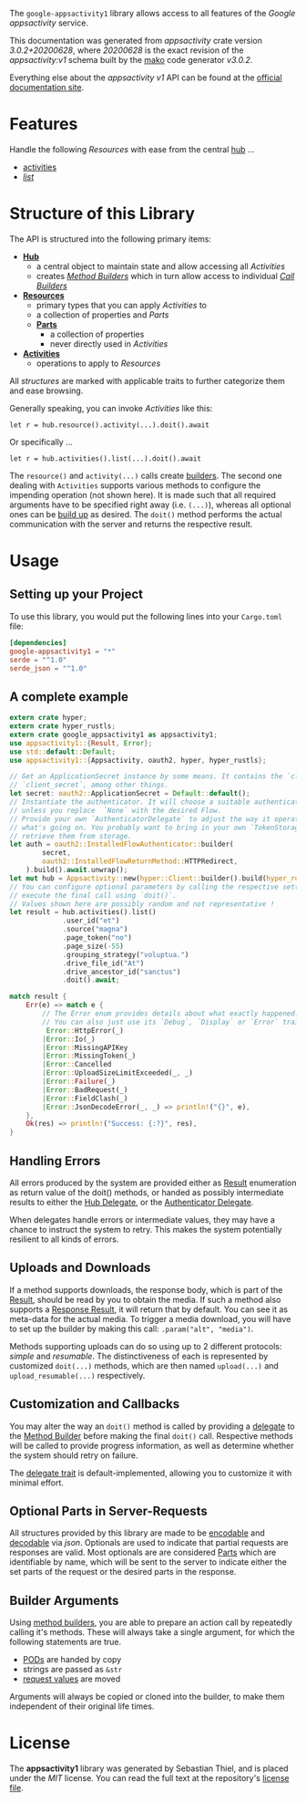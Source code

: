 <!---
DO NOT EDIT !
This file was generated automatically from 'src/mako/api/README.md.mako'
DO NOT EDIT !
-->
The `google-appsactivity1` library allows access to all features of the *Google appsactivity* service.

This documentation was generated from *appsactivity* crate version *3.0.2+20200628*, where *20200628* is the exact revision of the *appsactivity:v1* schema built by the [mako](http://www.makotemplates.org/) code generator *v3.0.2*.

Everything else about the *appsactivity* *v1* API can be found at the
[official documentation site](https://developers.google.com/google-apps/activity/).
# Features

Handle the following *Resources* with ease from the central [hub](https://docs.rs/google-appsactivity1/3.0.2+20200628/google_appsactivity1/Appsactivity) ... 

* [activities](https://docs.rs/google-appsactivity1/3.0.2+20200628/google_appsactivity1/api::Activity)
 * [*list*](https://docs.rs/google-appsactivity1/3.0.2+20200628/google_appsactivity1/api::ActivityListCall)




# Structure of this Library

The API is structured into the following primary items:

* **[Hub](https://docs.rs/google-appsactivity1/3.0.2+20200628/google_appsactivity1/Appsactivity)**
    * a central object to maintain state and allow accessing all *Activities*
    * creates [*Method Builders*](https://docs.rs/google-appsactivity1/3.0.2+20200628/google_appsactivity1/client::MethodsBuilder) which in turn
      allow access to individual [*Call Builders*](https://docs.rs/google-appsactivity1/3.0.2+20200628/google_appsactivity1/client::CallBuilder)
* **[Resources](https://docs.rs/google-appsactivity1/3.0.2+20200628/google_appsactivity1/client::Resource)**
    * primary types that you can apply *Activities* to
    * a collection of properties and *Parts*
    * **[Parts](https://docs.rs/google-appsactivity1/3.0.2+20200628/google_appsactivity1/client::Part)**
        * a collection of properties
        * never directly used in *Activities*
* **[Activities](https://docs.rs/google-appsactivity1/3.0.2+20200628/google_appsactivity1/client::CallBuilder)**
    * operations to apply to *Resources*

All *structures* are marked with applicable traits to further categorize them and ease browsing.

Generally speaking, you can invoke *Activities* like this:

```Rust,ignore
let r = hub.resource().activity(...).doit().await
```

Or specifically ...

```ignore
let r = hub.activities().list(...).doit().await
```

The `resource()` and `activity(...)` calls create [builders][builder-pattern]. The second one dealing with `Activities` 
supports various methods to configure the impending operation (not shown here). It is made such that all required arguments have to be 
specified right away (i.e. `(...)`), whereas all optional ones can be [build up][builder-pattern] as desired.
The `doit()` method performs the actual communication with the server and returns the respective result.

# Usage

## Setting up your Project

To use this library, you would put the following lines into your `Cargo.toml` file:

```toml
[dependencies]
google-appsactivity1 = "*"
serde = "^1.0"
serde_json = "^1.0"
```

## A complete example

```Rust
extern crate hyper;
extern crate hyper_rustls;
extern crate google_appsactivity1 as appsactivity1;
use appsactivity1::{Result, Error};
use std::default::Default;
use appsactivity1::{Appsactivity, oauth2, hyper, hyper_rustls};

// Get an ApplicationSecret instance by some means. It contains the `client_id` and 
// `client_secret`, among other things.
let secret: oauth2::ApplicationSecret = Default::default();
// Instantiate the authenticator. It will choose a suitable authentication flow for you, 
// unless you replace  `None` with the desired Flow.
// Provide your own `AuthenticatorDelegate` to adjust the way it operates and get feedback about 
// what's going on. You probably want to bring in your own `TokenStorage` to persist tokens and
// retrieve them from storage.
let auth = oauth2::InstalledFlowAuthenticator::builder(
        secret,
        oauth2::InstalledFlowReturnMethod::HTTPRedirect,
    ).build().await.unwrap();
let mut hub = Appsactivity::new(hyper::Client::builder().build(hyper_rustls::HttpsConnector::with_native_roots().https_or_http().enable_http1().enable_http2().build()), auth);
// You can configure optional parameters by calling the respective setters at will, and
// execute the final call using `doit()`.
// Values shown here are possibly random and not representative !
let result = hub.activities().list()
             .user_id("et")
             .source("magna")
             .page_token("no")
             .page_size(-55)
             .grouping_strategy("voluptua.")
             .drive_file_id("At")
             .drive_ancestor_id("sanctus")
             .doit().await;

match result {
    Err(e) => match e {
        // The Error enum provides details about what exactly happened.
        // You can also just use its `Debug`, `Display` or `Error` traits
         Error::HttpError(_)
        |Error::Io(_)
        |Error::MissingAPIKey
        |Error::MissingToken(_)
        |Error::Cancelled
        |Error::UploadSizeLimitExceeded(_, _)
        |Error::Failure(_)
        |Error::BadRequest(_)
        |Error::FieldClash(_)
        |Error::JsonDecodeError(_, _) => println!("{}", e),
    },
    Ok(res) => println!("Success: {:?}", res),
}

```
## Handling Errors

All errors produced by the system are provided either as [Result](https://docs.rs/google-appsactivity1/3.0.2+20200628/google_appsactivity1/client::Result) enumeration as return value of
the doit() methods, or handed as possibly intermediate results to either the 
[Hub Delegate](https://docs.rs/google-appsactivity1/3.0.2+20200628/google_appsactivity1/client::Delegate), or the [Authenticator Delegate](https://docs.rs/yup-oauth2/*/yup_oauth2/trait.AuthenticatorDelegate.html).

When delegates handle errors or intermediate values, they may have a chance to instruct the system to retry. This 
makes the system potentially resilient to all kinds of errors.

## Uploads and Downloads
If a method supports downloads, the response body, which is part of the [Result](https://docs.rs/google-appsactivity1/3.0.2+20200628/google_appsactivity1/client::Result), should be
read by you to obtain the media.
If such a method also supports a [Response Result](https://docs.rs/google-appsactivity1/3.0.2+20200628/google_appsactivity1/client::ResponseResult), it will return that by default.
You can see it as meta-data for the actual media. To trigger a media download, you will have to set up the builder by making
this call: `.param("alt", "media")`.

Methods supporting uploads can do so using up to 2 different protocols: 
*simple* and *resumable*. The distinctiveness of each is represented by customized 
`doit(...)` methods, which are then named `upload(...)` and `upload_resumable(...)` respectively.

## Customization and Callbacks

You may alter the way an `doit()` method is called by providing a [delegate](https://docs.rs/google-appsactivity1/3.0.2+20200628/google_appsactivity1/client::Delegate) to the 
[Method Builder](https://docs.rs/google-appsactivity1/3.0.2+20200628/google_appsactivity1/client::CallBuilder) before making the final `doit()` call. 
Respective methods will be called to provide progress information, as well as determine whether the system should 
retry on failure.

The [delegate trait](https://docs.rs/google-appsactivity1/3.0.2+20200628/google_appsactivity1/client::Delegate) is default-implemented, allowing you to customize it with minimal effort.

## Optional Parts in Server-Requests

All structures provided by this library are made to be [encodable](https://docs.rs/google-appsactivity1/3.0.2+20200628/google_appsactivity1/client::RequestValue) and 
[decodable](https://docs.rs/google-appsactivity1/3.0.2+20200628/google_appsactivity1/client::ResponseResult) via *json*. Optionals are used to indicate that partial requests are responses 
are valid.
Most optionals are are considered [Parts](https://docs.rs/google-appsactivity1/3.0.2+20200628/google_appsactivity1/client::Part) which are identifiable by name, which will be sent to 
the server to indicate either the set parts of the request or the desired parts in the response.

## Builder Arguments

Using [method builders](https://docs.rs/google-appsactivity1/3.0.2+20200628/google_appsactivity1/client::CallBuilder), you are able to prepare an action call by repeatedly calling it's methods.
These will always take a single argument, for which the following statements are true.

* [PODs][wiki-pod] are handed by copy
* strings are passed as `&str`
* [request values](https://docs.rs/google-appsactivity1/3.0.2+20200628/google_appsactivity1/client::RequestValue) are moved

Arguments will always be copied or cloned into the builder, to make them independent of their original life times.

[wiki-pod]: http://en.wikipedia.org/wiki/Plain_old_data_structure
[builder-pattern]: http://en.wikipedia.org/wiki/Builder_pattern
[google-go-api]: https://github.com/google/google-api-go-client

# License
The **appsactivity1** library was generated by Sebastian Thiel, and is placed 
under the *MIT* license.
You can read the full text at the repository's [license file][repo-license].

[repo-license]: https://github.com/Byron/google-apis-rsblob/main/LICENSE.md
